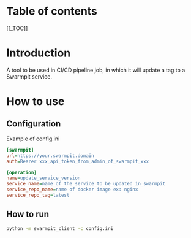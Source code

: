 # Table of contents

[[_TOC]]

# Introduction
A tool to be used in CI/CD pipeline job, in which it will update a tag to a Swarmpit service.

# How to use
## Configuration
Example of config.ini
```ini
[swarmpit]
url=https://your.swarmpit.domain
auth=Bearer xxx_api_token_from_admin_of_swarmpit_xxx

[operation]
name=update_service_version
service_name=name_of_the_service_to_be_updated_in_swarmpit
service_repo_name=name of docker image ex: nginx
service_repo_tag=latest
```

## How to run
```bash
python -m swarmpit_client -c config.ini
```